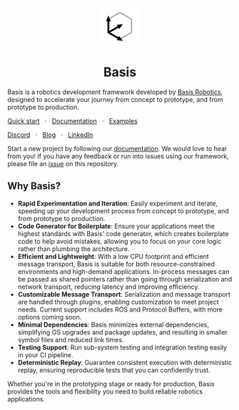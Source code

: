 <p align="center">
  <img src="docs/basis.png" width="90" /> 
</p>
<h1 align="center">
Basis
</h1>

Basis is a robotics development framework developed by [Basis Robotics](https://basisrobotics.tech/), designed to accelerate your journey from concept to prototype, and from prototype to production.

<!--  TODO: confirm links -->
[Quick start](https://docs.basisrobotics.tech/quistart)
<span>&nbsp;&nbsp;·&nbsp;&nbsp;</span>
[Documentation](https://docs.basisrobotics.tech)
<span>&nbsp;&nbsp;·&nbsp;&nbsp;</span>
[Examples](https://docs.basisrobotics.tech/examples)

[Discord](https://www.discord.com/TODO)
<span>&nbsp;&nbsp;·&nbsp;&nbsp;</span>
[Blog](https://basisrobotics.tech/blog/)
<span>&nbsp;&nbsp;·&nbsp;&nbsp;</span>
[LinkedIn](https://www.linkedin.com/company/basisrobotics/)



Start a new project by following our [documentation](https://docs.basisrobotics.tech). We would love to hear from you! If you have any feedback or run into issues using our framework, please file an [issue](https://github.com/basis-robotics/basis/issues/new) on this repository.


## Why Basis?

- **Rapid Experimentation and Iteration**: Easily experiment and iterate, speeding up your development process from concept to prototype, and from prototype to production.
- **Code Generator for Boilerplate**: Ensure your applications meet the highest standards with Basis' code generator, which creates boilerplate code to help avoid mistakes, allowing you to focus on your core logic rather than plumbing the architecture.
- **Efficient and Lightweight**: With a low CPU footprint and efficient message transport, Basis is suitable for both resource-constrained environments and high-demand applications. In-process messages can be passed as shared pointers rather than going through serialization and network transport, reducing latency and improving efficiency.
- **Customizable Message Transport**: Serialization and message transport are handled through plugins, enabling customization to meet project needs. Current support includes ROS and Protocol Buffers, with more options coming soon.
- **Minimal Dependencies**: Basis minimizes external dependencies, simplifying OS upgrades and package updates, and resulting in smaller symbol files and reduced link times.
- **Testing Support**: Run sub-system testing and integration testing easily in your CI pipeline.
- **Deterministic Replay**: Guarantee consistent execution with deterministic replay, ensuring reproducible tests that you can confidently trust.

Whether you're in the prototyping stage or ready for production, Basis provides the tools and flexibility you need to build reliable robotics applications.


